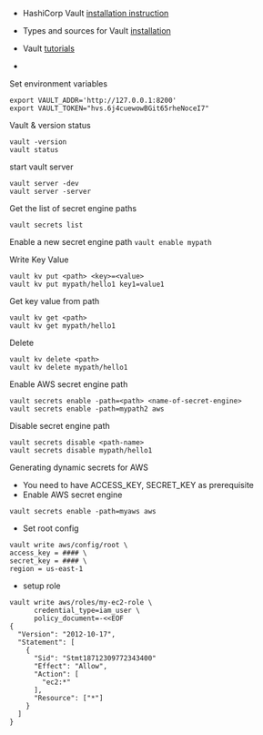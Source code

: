 
- HashiCorp Vault [installation instruction](https://developer.hashicorp.com/vault/tutorials/getting-started/getting-started-install)
- Types and sources for Vault [installation](https://developer.hashicorp.com/vault/docs/install)
- Vault [tutorials](https://developer.hashicorp.com/vault/tutorials)

- 
Set environment variables
```
export VAULT_ADDR='http://127.0.0.1:8200'
export VAULT_TOKEN="hvs.6j4cuewowBGit65rheNoceI7"
```
Vault & version status

```
vault -version
vault status
```

start vault server
```
vault server -dev
vault server -server
```


Get the list of secret engine paths
```
vault secrets list
```
Enable a new secret engine path
``
vault enable mypath
``

Write Key Value
```
vault kv put <path> <key>=<value>
vault kv put mypath/hello1 key1=value1
```

Get key value from path
```
vault kv get <path>
vault kv get mypath/hello1
```

Delete
```
vault kv delete <path>
vault kv delete mypath/hello1
```


Enable AWS secret engine path
```
vault secrets enable -path=<path> <name-of-secret-engine>
vault secrets enable -path=mypath2 aws
```

Disable secret engine path
```
vault secrets disable <path-name>
vault secrets disable mypath/hello1
```


Generating dynamic secrets for AWS
- You need to have ACCESS_KEY, SECRET_KEY as prerequisite
- Enable AWS secret engine
```
vault secrets enable -path=myaws aws
```
- Set root config
```
vault write aws/config/root \
access_key = #### \
secret_key = #### \
region = us-east-1
```
- setup role
```
vault write aws/roles/my-ec2-role \
      credential_type=iam_user \
      policy_document=-<<EOF
{
  "Version": "2012-10-17",
  "Statement": [
    {
      "Sid": "Stmt18712309772343400"
      "Effect": "Allow",
      "Action": [
        "ec2:*"
      ],
      "Resource": ["*"]
    }
  ]
}
```

